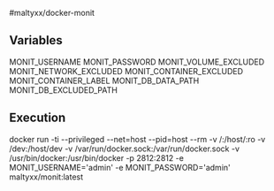 #maltyxx/docker-monit

## Variables
MONIT_USERNAME
MONIT_PASSWORD
MONIT_VOLUME_EXCLUDED
MONIT_NETWORK_EXCLUDED
MONIT_CONTAINER_EXCLUDED
MONIT_CONTAINER_LABEL
MONIT_DB_DATA_PATH
MONIT_DB_EXCLUDED_PATH

## Execution
docker run -ti --privileged --net=host --pid=host --rm -v /:/host/:ro -v /dev:/host/dev -v /var/run/docker.sock:/var/run/docker.sock -v /usr/bin/docker:/usr/bin/docker -p 2812:2812 -e MONIT_USERNAME='admin' -e MONIT_PASSWORD='admin' maltyxx/monit:latest